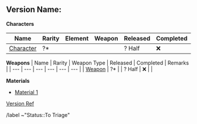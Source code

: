 Version Name: <Replace>
---

**Characters**

| Name | Rarity | Element | Weapon | Released | Completed | Remarks |
| --- | --- | --- | --- | --- | --- | --- |
| [Character](<replace>) | ?* | <Element> | <Weapon> | ? Half | :x: |  |

**Weapons**
| Name | Rarity | Weapon Type | Released | Completed | Remarks |
| --- | --- | --- | --- | --- | --- |
| [Weapon](<replace>) | ?* | <WeaponType> | ? Half | :x: |  |

**Materials**
- [Material 1](<replace>)

[Version Ref](https://genshin-impact.fandom.com/wiki/Version/x) <Replace x with version number>



/label ~"Status::To Triage"
